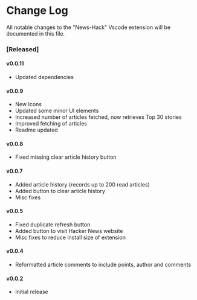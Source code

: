 # Change Log

All notable changes to the "News-Hack" Vscode extension will be documented in this file.

### [Released]

#### v0.0.11

- Updated dependencies

#### v0.0.9

- New Icons
- Updated some minor UI elements
- Increased number of articles fetched, now retrieves Top 30 stories
- Improved fetching of articles
- Readme updated

#### v0.0.8

- Fixed missing clear article history button

#### v0.0.7

- Added article history (records up to 200 read articles)
- Added button to clear article history
- Misc fixes

#### v0.0.5

- Fixed duplicate refresh button
- Added button to visit Hacker News website
- Misc fixes to reduce install size of extension

#### v0.0.4

- Reformatted article comments to include points, author and comments

#### v0.0.2

- Initial release

